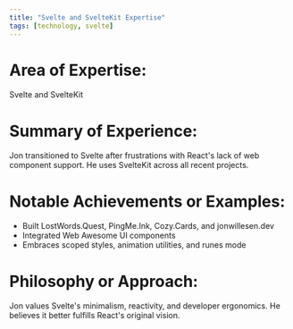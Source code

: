 ```yaml
---
title: "Svelte and SvelteKit Expertise"
tags: [technology, svelte]
---
```


# Area of Expertise:

Svelte and SvelteKit

# Summary of Experience:

Jon transitioned to Svelte after frustrations with React's lack of web component support. He uses SvelteKit across all recent projects.

# Notable Achievements or Examples:

- Built LostWords.Quest, PingMe.Ink, Cozy.Cards, and jonwillesen.dev
- Integrated Web Awesome UI components
- Embraces scoped styles, animation utilities, and runes mode

# Philosophy or Approach:

Jon values Svelte's minimalism, reactivity, and developer ergonomics. He believes it better fulfills React's original vision.
